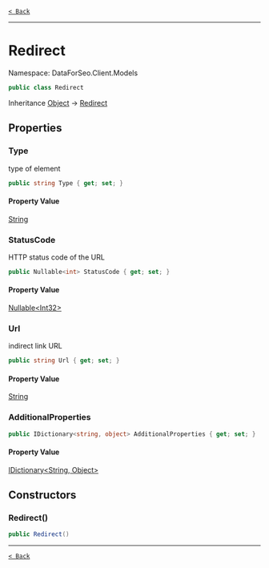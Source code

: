 [`< Back`](./)

---

# Redirect

Namespace: DataForSeo.Client.Models

```csharp
public class Redirect
```

Inheritance [Object](https://docs.microsoft.com/en-us/dotnet/api/system.object) → [Redirect](./dataforseo.client.models.redirect)

## Properties

### **Type**

type of element

```csharp
public string Type { get; set; }
```

#### Property Value

[String](https://docs.microsoft.com/en-us/dotnet/api/system.string)<br>

### **StatusCode**

HTTP status code of the URL

```csharp
public Nullable<int> StatusCode { get; set; }
```

#### Property Value

[Nullable&lt;Int32&gt;](https://docs.microsoft.com/en-us/dotnet/api/system.nullable-1)<br>

### **Url**

indirect link URL

```csharp
public string Url { get; set; }
```

#### Property Value

[String](https://docs.microsoft.com/en-us/dotnet/api/system.string)<br>

### **AdditionalProperties**

```csharp
public IDictionary<string, object> AdditionalProperties { get; set; }
```

#### Property Value

[IDictionary&lt;String, Object&gt;](https://docs.microsoft.com/en-us/dotnet/api/system.collections.generic.idictionary-2)<br>

## Constructors

### **Redirect()**

```csharp
public Redirect()
```

---

[`< Back`](./)
